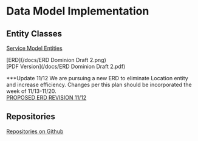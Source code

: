 # Data Model Implementation

## Entity Classes
[Service Model Entities](https://github.com/dominion-game/dominion-service/tree/master/src/main/java/edu/cnm/deepdive/dominionservice/model/entity)

[ERD](/docs/ERD Dominion Draft 2.png)  
[PDF Version](/docs/ERD Dominion Draft 2.pdf)  

***Update 11/12 We are pursuing a new ERD to eliminate Location entity
and increase efficiency. Changes per this plan should be incorporated the week of
11/13-11/20.    
[PROPOSED ERD REVISION 11/12](/docs/Dominon_ERD_v2.pdf)   


## Repositories
[Repositories on Github](https://github.com/dominion-game/dominion-service/tree/master/src/main/java/edu/cnm/deepdive/dominionservice/model/dao) 


